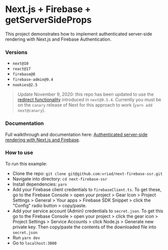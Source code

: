 # Next.js + Firebase + getServerSideProps

This project demonstrates how to implement authenticated server-side rendering with Next.js and Firebase Authentication.

### Versions

- `next@10`
- `react@17`
- `firebase@8`
- `firebase-admin@9.4`
- `nookies@2.5`

> Update November 9, 2020: this repo has been updated to use the [redirect functionality](https://github.com/vercel/next.js/discussions/14890) introduced in `next@9.5.4`. Currently you must be on the `canary` release of Next for this approach to work (`yarn add next@canary`).

### Documentation

Full walkthrough and documentation here: [Authenticated server-side rendering with Next.js and Firebase](https://colinhacks.com/essays/nextjs-firebase-authentication).

### How to use

To run this example:

- Clone the repo: `git clone git@github.com:vriad/next-firebase-ssr.git`
- Navigate into directory: `cd next-firebase-ssr`
- Install dependencies: `yarn`
- Add your Firebase client credentials to `firebaseClient.ts`. To get these, go to the Firebase Console > open your project > Gear Icon > Project Settings > General > Your apps > Firebase SDK Snippet > click the "Config" radio button > copy/paste.
- Add your service account (Admin) credentials to `secret.json`. To get this go to the Firebase Console > open your project > click the gear icon > Project Settings > Service Accounts > click Node.js > Generate new private key. Then copy/paste the contents of the downloaded file into `secret.json`
- Run `yarn dev`
- Go to `localhost:3000`
